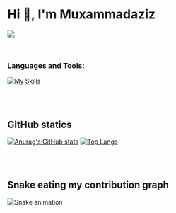 # Hi 👋, I'm Muxammadaziz

![](https://komarev.com/ghpvc/?username=Muxammadaziz04)

<br />

### Languages and Tools:

[![My Skills](https://skillicons.dev/icons?i=html,css,sass,bootstrap,js,git,github,react,next,redux,materialui,nodejs,express,postgres,heroku,vercel,netlify,vscode&perline=18)](https://skillicons.dev)


<br />
<br />


## GitHub statics
[![Anurag's GitHub stats](https://github-readme-stats.vercel.app/api?username=Muxammadaziz04&show_icons=true&theme=tokyonight&bg_color=#0D1117)](https://github.com/anuraghazra/github-readme-stats) [![Top Langs](https://github-readme-stats.vercel.app/api/top-langs/?username=Muxammadaziz04&theme=tokyonight)](https://github.com/Muxammadaziz04)


<br />
<br />

## Snake eating my contribution graph
![Snake animation](https://github.com/Muxammadaziz04/Muxammadaziz04/blob/output/github-contribution-grid-snake.svg)
